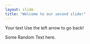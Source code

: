 ```yaml
---
layout: slide
title: "Welcome to our second slide!"
---
```

Your text
Use the left arrow to go back!


Some Random Text here.
